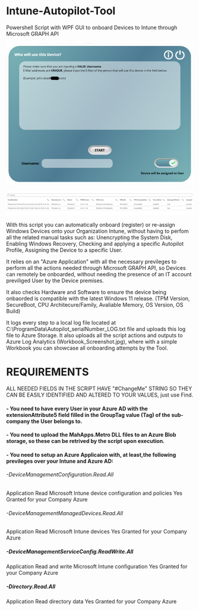 # Intune-Autopilot-Tool
Powershell Script with WPF GUI to onboard Devices to Intune through Microsoft GRAPH API

![alt text](https://github.com/Joaogcp/Intune-Autopilot-Tool/blob/main/GUI_Screenshot.jpg?raw=true)

![alt text](https://github.com/Joaogcp/Intune-Autopilot-Tool/blob/main/Workbook_Screenshot.jpg?raw=true)

With this script you can automatically onboard (register) or re-assign Windows Devices onto your Organization Intune, without having to perfom all the related manual tasks such as: Unencrypting the System Disk, Enabling Windows Recovery, Checking and applying a specific Autopilot Profile, Assigning the Device to a specific User.

It relies on an "Azure Application" with all the necessary previleges to perform all the actions needed through Microsoft GRAPH API, so Devices can remotely be onboarded, without needing the presence of an IT account previliged User by the Device premises.

It also checks Hardware and Software to ensure the device being onbaorded is compatible with the latest Windows 11 release.
(TPM Version, SecureBoot, CPU Architecure/Family, Avaliable Memory, OS Version, OS Build)

It logs every step to a local log file located at C:\ProgramData\Autopilot_serialNumber_LOG.txt file and uploads this log file to Azure Storage.
It also uploads all the script actions and outputs to Azure Log Analytics (Workbook_Screenshot.jpg), where with a simple Workbook you can showcase all onboarding attempts by the Tool.

# REQUIREMENTS

ALL NEEDED FIELDS IN THE SCRIPT HAVE "#ChangeMe" STRING SO THEY CAN BE EASILY IDENTIFIED AND ALTERED TO YOUR VALUES, just use Find.

#### - You need to have every User in your Azure AD with the extensionAttribute5 field filled in the GroupTag value (Tag) of the sub-company the User belongs to.
#### - You need to upload the MahApps.Metro DLL files to an Azure Blob storage, so these can be retrived by the script upon execution.
#### - You need to setup an Azure Applicaion with, at least,the following previleges over your Intune and Azure AD:

###### -DeviceManagementConfiguration.Read.All
Application
Read Microsoft Intune device configuration and policies
Yes
Granted for your Company Azure

###### -DeviceManagementManagedDevices.Read.All
Application
Read Microsoft Intune devices
Yes
Granted for your Company Azure

##### -DeviceManagementServiceConfig.ReadWrite.All
Application
Read and write Microsoft Intune configuration
Yes
Granted for your Company Azure

##### -Directory.Read.All
Application
Read directory data
Yes
Granted for your Company Azure
